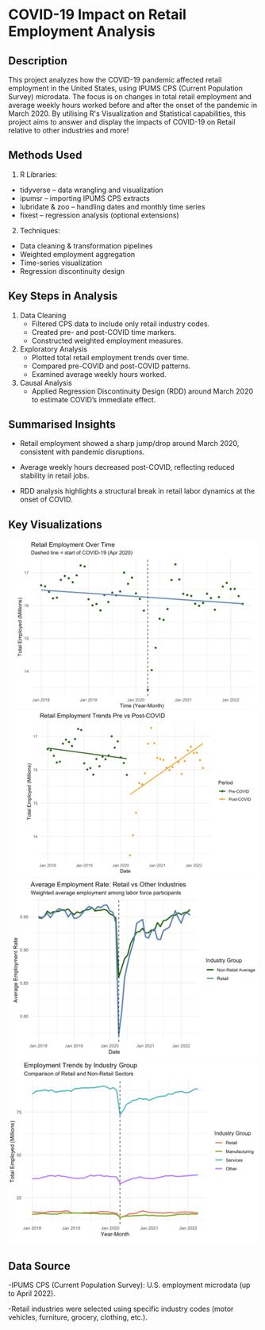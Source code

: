 <h1>COVID-19 Impact on Retail Employment Analysis</h1>

<h2>Description</h2>
This project analyzes how the COVID-19 pandemic affected retail employment in the United States, using IPUMS CPS (Current Population Survey) microdata. The focus is on changes in total retail employment and average weekly hours worked before and after the onset of the pandemic in March 2020. By utilising R's Visualization and Statistical capabilities, this project aims to answer and display the impacts of COVID-19 on Retail relative to other industries and more!

<h2>Methods Used</h2>

1. R Libraries:
  - tidyverse – data wrangling and visualization
  - ipumsr – importing IPUMS CPS extracts
  - lubridate & zoo – handling dates and monthly time series
  - fixest – regression analysis (optional extensions)
2. Techniques:
  - Data cleaning & transformation pipelines
  - Weighted employment aggregation
  - Time-series visualization
  - Regression discontinuity design

<h2>Key Steps in Analysis</h2>

1. Data Cleaning
   - Filtered CPS data to include only retail industry codes.
   - Created pre- and post-COVID time markers.
   - Constructed weighted employment measures.
2. Exploratory Analysis
   - Plotted total retail employment trends over time.
   - Compared pre-COVID and post-COVID patterns.
   - Examined average weekly hours worked.
3. Causal Analysis
   - Applied Regression Discontinuity Design (RDD) around March 2020 to estimate COVID’s immediate effect.
  
<h2>Summarised Insights</h2>

- Retail employment showed a sharp jump/drop around March 2020, consistent with pandemic disruptions.

- Average weekly hours decreased post-COVID, reflecting reduced stability in retail jobs.

- RDD analysis highlights a structural break in retail labor dynamics at the onset of COVID.

<h2>Key Visualizations</h2>

![Retail](https://github.com/a-paija/Covid-19-Retail-Employment/blob/main/images/retail1.png)
![Retail](https://github.com/a-paija/Covid-19-Retail-Employment/blob/main/images/retail2.png)
![Retail](https://github.com/a-paija/Covid-19-Retail-Employment/blob/main/images/retail3.png)
![Retail](https://github.com/a-paija/Covid-19-Retail-Employment/blob/main/images/retail4.png)

<h2>Data Source</h2>

-IPUMS CPS (Current Population Survey): U.S. employment microdata (up to April 2022).

-Retail industries were selected using specific industry codes (motor vehicles, furniture, grocery, clothing, etc.).
